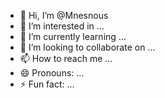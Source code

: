 - 👋 Hi, I’m @Mnesnous
- 👀 I’m interested in ...
- 🌱 I’m currently learning ...
- 💞️ I’m looking to collaborate on ...
- 📫 How to reach me ...
- 😄 Pronouns: ...
- ⚡ Fun fact: ...

<!---
Mnesnous/Mnesnous is a ✨ special ✨ repository because its `README.md` (this file) appears on your GitHub profile.
You can click the Preview link to take a look at your changes.
--->
